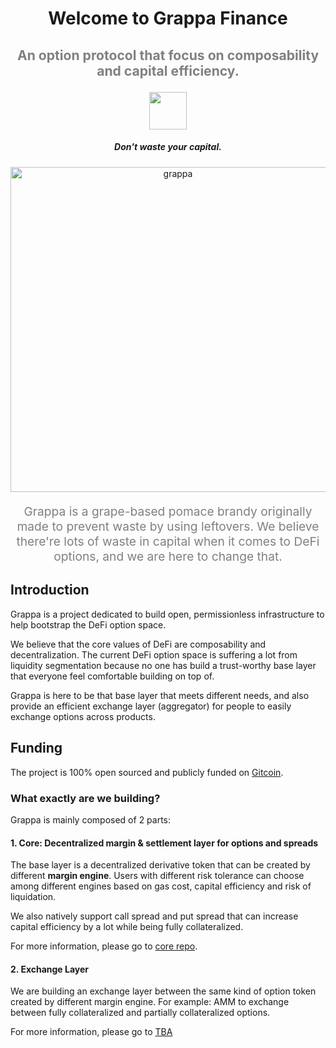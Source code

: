 
<div align="center">
  <h1 > Welcome to Grappa Finance</h1>
  <h3 style="font-size:2.2vw;color:grey">
  An option protocol that focus on composability and capital efficiency.
  </h3>
  <img height=60 src="https://i.imgur.com/vSIO8xJ.png"> </image>

  <h5 align="center"> Don't waste your capital.</h5>
  
<p align='center'>
    <img src='https://i.imgur.com/A04IOW6.jpg' alt='grappa' width="520" />
</p> 

<div style="max-width:550px">
<p align="center" style="font-size:2vw;color:grey">
  Grappa is a grape-based pomace brandy originally made to prevent waste by using leftovers. We believe there're lots of waste in capital when it comes to DeFi options, and we are here to change that.
  </p>
</div>
</div>

## Introduction

Grappa is a project dedicated to build open, permissionless infrastructure to help bootstrap the DeFi option space.

We believe that the core values of DeFi are composability and decentralization. The current DeFi option space is suffering a lot from liquidity segmentation because no one has build a trust-worthy base layer that everyone feel comfortable building on top of.

Grappa is here to be that base layer that meets different needs, and also provide an efficient exchange layer (aggregator) for people to easily exchange options across products.

## Funding

The project is 100% open sourced and publicly funded on [Gitcoin](https://gitcoin.co/grants/7713/grappa-finance).


### What exactly are we building?

Grappa is mainly composed of 2 parts:

#### 1. Core: Decentralized margin & settlement layer for options and spreads

The base layer is a decentralized derivative token that can be created by different **margin engine**. Users with different risk tolerance can choose among different engines based on gas cost, capital efficiency and risk of liquidation.

We also natively support call spread and put spread that can increase capital efficiency by a lot while being fully collateralized.

For more information, please go to [core repo](https://github.com/grappafinance/core).

#### 2. Exchange Layer

We are building an exchange layer between the same kind of option token created by different margin engine. For example: AMM to exchange between fully collateralized and partially collateralized options.

For more information, please go to [TBA]()